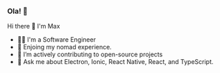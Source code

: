### Ola! 👋

Hi there 👋 I'm Max

- 👨‍💻 I'm a Software Engineer
- 🌴 Enjoing my nomad experience.
- 🔬 I’m actively contributing to open-source projects
- 💬 Ask me about Electron, Ionic, React Native, React, and TypeScript.
